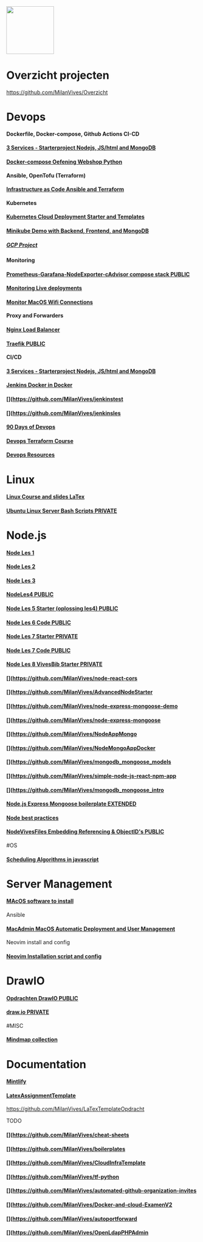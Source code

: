 <img src="https://www.vives.be/themes/custom/vives/logo.svg" width="125">

# Overzicht projecten
https://github.com/MilanVives/Overzicht

# Devops

**Dockerfile, Docker-compose, Github Actions CI-CD**
#### [3 Services - Starterproject Nodejs, JS/html and MongoDB](https://github.com/MilanVives/3services)
#### [Docker-compose Oefening Webshop Python](https://github.com/MilanVives/dcoefeningwebshop)

**Ansible, OpenTofu (Terraform)**
#### [Infrastructure as Code Ansible and Terraform](https://github.com/MilanVives/iac) 

**Kubernetes**
#### [Kubernetes Cloud Deployment Starter and Templates](https://github.com/MilanVives/Kubernetes)
#### [Minikube Demo with Backend, Frontend, and MongoDB](https://github.com/MilanVives/minikube-demo)
##### [GCP Project](https://github.com/MilanVives/gcpProject)

**Monitoring**
#### [Prometheus-Garafana-NodeExporter-cAdvisor compose stack PUBLIC](https://github.com/MilanVives/monitoring)
#### [Monitoring Live deployments](https://github.com/MilanVives/monitoringURLS)
#### [Monitor MacOS Wifi Connections](https://github.com/MilanVives/MacOSCheckin)

**Proxy and Forwarders**
#### [Nginx Load Balancer](https://github.com/MilanVives/nginxloadbalancer)
#### [Traefik PUBLIC](https://github.com/MilanVives/Traefik)

**CI/CD**
#### [3 Services - Starterproject Nodejs, JS/html and MongoDB](https://github.com/MilanVives/3services)
#### [Jenkins Docker in Docker](https://github.com/MilanVives/JenkinsDockerInDocker)
#### [](https://github.com/MilanVives/jenkinstest
#### [](https://github.com/MilanVives/jenkinsles

#### [90 Days of Devops](https://github.com/MilanVives/90DaysOfDevOps)
#### [Devops Terraform Course](https://github.com/MilanVives/devops-directive-terraform-course)
#### [Devops Resources](https://github.com/MilanVives/devops-resources)

# Linux
#### [Linux Course and slides LaTex](https://github.com/u0148477/IntroductionToLinux)
#### [Ubuntu Linux Server Bash Scripts PRIVATE](https://github.com/MilanVives/ServerBashScripts)

# Node.js
#### [Node Les 1](https://github.com/MilanVives/1stnode)
#### [Node Les 2](https://github.com/MilanVives/NodeLes2)
#### [Node Les 3](https://github.com/MilanVives/node-test-les3)
#### [NodeLes4 PUBLIC](https://github.com/MilanVives/Node_les4)
#### [Node Les 5 Starter (oplossing les4) PUBLIC](https://github.com/MilanVives/Node5starter)
#### [Node Les 6 Code PUBLIC](https://github.com/MilanVives/NodeLes6)
#### [Node Les 7 Starter PRIVATE](https://github.com/VivesMDima/les7-starter)
#### [Node Les 7 Code PUBLIC](https://github.com/MilanVives/NodeLes7)
#### [Node Les 8 VivesBib Starter PRIVATE](https://github.com/VivesMDima/les8-Vivesbib-starter)

#### [](https://github.com/MilanVives/node-react-cors
#### [](https://github.com/MilanVives/AdvancedNodeStarter
#### [](https://github.com/MilanVives/node-express-mongoose-demo
#### [](https://github.com/MilanVives/node-express-mongoose
#### [](https://github.com/MilanVives/NodeAppMongo



#### [](https://github.com/MilanVives/NodeMongoAppDocker
#### [](https://github.com/MilanVives/mongodb_mongoose_models
#### [](https://github.com/MilanVives/simple-node-js-react-npm-app
#### [](https://github.com/MilanVives/mongodb_mongoose_intro




#### [Node.js Express Mongoose boilerplate EXTENDED](https://github.com/MilanVives/node-express-boilerplate)
#### [Node best practices](https://github.com/MilanVives/nodebestpractices)
#### [NodeVivesFiles Embedding Referencing & ObjectID's PUBLIC](https://github.com/MilanVives/NodeVivesFiles)

#OS
#### [Scheduling Algorithms in javascript](https://github.com/MilanVives/OS-SchedulingAlgorithms)

# Server Management

#### [MAcOS software to install](https://github.com/MilanVives/MacInstall)
Ansible
#### [MacAdmin MacOS Automatic Deployment and User Management](https://github.com/MilanVives/Macadmin)
Neovim install and config
#### [Neovim Installation script and config](https://github.com/MilanVives/nvim)


# DrawIO

#### [Opdrachten DrawIO PUBLIC](https://github.com/MilanVives/Opdrachten)
#### [draw.io PRIVATE](https://github.com/MilanVives/draw.io)

#MISC
#### [Mindmap collection](https://github.com/MilanVives/Mindmap)

# Documentation

#### [Mintlify](https://github.com/MilanVives/docs)
#### [LatexAssignmentTemplate](https://github.com/MilanVives/laTexAssignmentTemplate)
https://github.com/MilanVives/LaTexTemplateOpdracht


TODO

#### [](https://github.com/MilanVives/cheat-sheets
#### [](https://github.com/MilanVives/boilerplates
#### [](https://github.com/MilanVives/CloudInfraTemplate

#### [](https://github.com/MilanVives/tf-python
#### [](https://github.com/MilanVives/automated-github-organization-invites
#### [](https://github.com/MilanVives/Docker-and-cloud-ExamenV2
#### [](https://github.com/MilanVives/autoportforward
#### [](https://github.com/MilanVives/OpenLdapPHPAdmin
